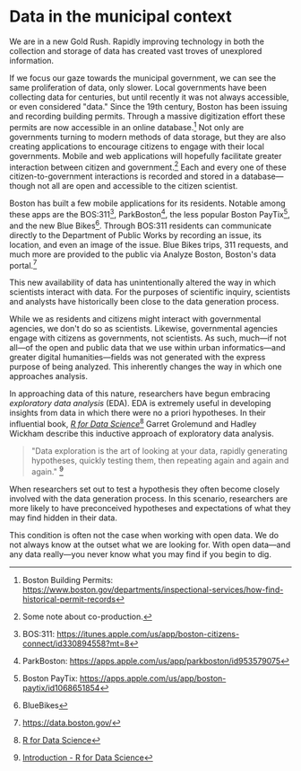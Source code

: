 # Data in the municipal context



We are in a new Gold Rush. Rapidly improving technology in both the collection and storage of data has created vast troves of unexplored information.

If we focus our gaze towards the municipal government, we can see the same proliferation of data, only slower. Local governments have been collecting data for centuries, but until recently it was not always accessible, or even considered "data." Since the 19th century, Boston has been issuing and recording building permits. Through a massive digitization effort these permits are now accessible in an online database.[^1] Not only are governments turning to modern methods of data storage, but they are also creating applications to encourage citizens to engage with their local governments. Mobile and web applications will hopefully facilitate greater interaction between citizen and government.[^2] Each and every one of these citizen-to-government interactions is recorded and stored in a database—though not all are open and accessible to the citizen scientist. 

Boston has built a few mobile applications for its residents. Notable among these apps are the BOS:311[^3], ParkBoston[^4], the less popular Boston PayTix[^5], and the new Blue Bikes[^6]. Through BOS:311 residents can communicate directly to the Department of Public Works by recording an issue, its location, and even an image of the issue. Blue Bikes trips, 311 requests, and much more are provided to the public via Analyze Boston, Boston's data portal.[^7] 

This new availability of data has unintentionally altered the way in which scientists interact with data. For the purposes of scientific inquiry, scientists and analysts have historically been close to the data generation process. 

While we as residents and citizens might interact with governmental agencies, we don't do so as scientists. Likewise, governmental agencies engage with citizens as governments, not scientists. As such, much—if not all—of the open and public data that we use within urban informatics—and greater digital humanities—fields was not generated with the express purpose of being analyzed. This inherently changes the way in which one approaches analysis. 

In approaching data of this nature, researchers have begun embracing _exploratory data analysis_ (EDA). EDA is extremely useful in developing insights from data in which there were no a priori hypotheses. In their influential book, [_R for Data Science_](https://r4ds.had.co.nz)[^r4ds] Garret Grolemund and Hadley Wickham describe this inductive approach of exploratory data analysis. 

> "Data exploration is the art of looking at your data, rapidly generating hypotheses, quickly testing them, then repeating again and again and again." [^9]

When researchers set out to test a hypothesis they often become closely involved with the data generation process. In this scenario, researchers are more likely to have preconceived hypotheses and expectations of what they may find hidden in their data. 

This condition is often not the case when working with open data. We do not always know at the outset what we are looking for. With open data—and any data really—you never know what you may find if you begin to dig. 


[^1]: Boston Building Permits: https://www.boston.gov/departments/inspectional-services/how-find-historical-permit-records
[^2]: Some note about co-production.
[^3]: BOS:311: https://itunes.apple.com/us/app/boston-citizens-connect/id330894558?mt=8
[^4]: ParkBoston: https://apps.apple.com/us/app/parkboston/id953579075
[^5]: Boston PayTix: https://apps.apple.com/us/app/boston-paytix/id1068651854
[^6]: BlueBikes
[^7]: https://data.boston.gov/
[^9]: [Introduction - R for Data Science](https://r4ds.had.co.nz/explore-intro.html)
[^r4ds]: [R for Data Science](https://www.hup.harvard.edu/catalog.php?isbn=9780674975293)
